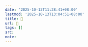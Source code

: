 ```yaml
---
date: '2025-10-13T11:28:41+08:00'
lastmod: '2025-10-13T13:04:51+08:00'
title: 󰞎
url: 󰞎
tags: []
src:
note:
---
```

